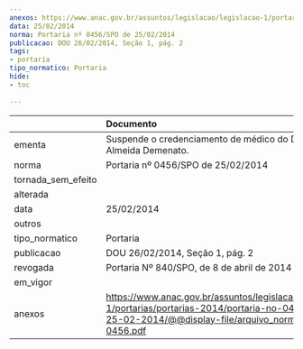 ```yaml
---
anexos: https://www.anac.gov.br/assuntos/legislacao/legislacao-1/portarias/portarias-2014/portaria-no-0456-spo-de-25-02-2014/@@display-file/arquivo_norma/PA2014-0456.pdf
data: 25/02/2014
norma: Portaria nº 0456/SPO de 25/02/2014
publicacao: DOU 26/02/2014, Seção 1, pág. 2
tags:
- portaria
tipo_normatico: Portaria
hide: 
- toc 
 
---
```


|                    | Documento                                                                                                                                                         |
|:-------------------|:------------------------------------------------------------------------------------------------------------------------------------------------------------------|
| ementa             | Suspende o credenciamento de médico do Dr. Luiz de Almeida Demenato.                                                                                              |
| norma              | Portaria nº 0456/SPO de 25/02/2014                                                                                                                                |
| tornada_sem_efeito |                                                                                                                                                                   |
| alterada           |                                                                                                                                                                   |
| data               | 25/02/2014                                                                                                                                                        |
| outros             |                                                                                                                                                                   |
| tipo_normatico     | Portaria                                                                                                                                                          |
| publicacao         | DOU 26/02/2014, Seção 1, pág. 2                                                                                                                                   |
| revogada           | Portaria Nº 840/SPO, de 8 de abril de 2014                                                                                                                        |
| em_vigor           |                                                                                                                                                                   |
| anexos             | https://www.anac.gov.br/assuntos/legislacao/legislacao-1/portarias/portarias-2014/portaria-no-0456-spo-de-25-02-2014/@@display-file/arquivo_norma/PA2014-0456.pdf |